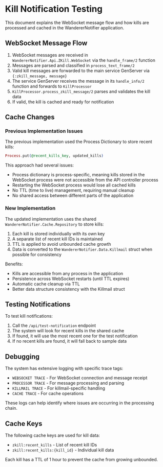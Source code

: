 # Kill Notification Testing

This document explains the WebSocket message flow and how kills are processed and cached in the WandererNotifier application.

## WebSocket Message Flow

1. WebSocket messages are received in `WandererNotifier.Api.ZKill.WebSocket` via the `handle_frame/2` function
2. Messages are parsed and classified in `process_text_frame/2` 
3. Valid kill messages are forwarded to the main service GenServer via `{:zkill_message, message}`
4. The service GenServer receives the message in its `handle_info/2` function and forwards to `KillProcessor`
5. `KillProcessor.process_zkill_message/2` parses and validates the kill data
6. If valid, the kill is cached and ready for notification

## Cache Changes

### Previous Implementation Issues

The previous implementation used the Process Dictionary to store recent kills:

```elixir
Process.put(@recent_kills_key, updated_kills)
```

This approach had several issues:
- Process dictionary is process-specific, meaning kills stored in the WebSocket process were not accessible from the API controller process
- Restarting the WebSocket process would lose all cached kills
- No TTL (time to live) management, requiring manual cleanup
- No shared access between different parts of the application

### New Implementation

The updated implementation uses the shared `WandererNotifier.Cache.Repository` to store kills:

1. Each kill is stored individually with its own key
2. A separate list of recent kill IDs is maintained
3. TTL is applied to avoid unbounded cache growth
4. Data is converted to the `WandererNotifier.Data.Killmail` struct when possible for consistency

Benefits:
- Kills are accessible from any process in the application
- Persistence across WebSocket restarts (until TTL expires)
- Automatic cache cleanup via TTL
- Better data structure consistency with the Killmail struct

## Testing Notifications

To test kill notifications:

1. Call the `/api/test-notification` endpoint
2. The system will look for recent kills in the shared cache
3. If found, it will use the most recent one for the test notification
4. If no recent kills are found, it will fall back to sample data

## Debugging

The system has extensive logging with specific trace tags:
- `WEBSOCKET TRACE` - For WebSocket connection and message receipt
- `PROCESSOR TRACE` - For message processing and parsing
- `KILLMAIL TRACE` - For killmail-specific handling
- `CACHE TRACE` - For cache operations

These logs can help identify where issues are occurring in the processing chain.

## Cache Keys

The following cache keys are used for kill data:

- `zkill:recent_kills` - List of recent kill IDs
- `zkill:recent_kills:{kill_id}` - Individual kill data

Each kill has a TTL of 1 hour to prevent the cache from growing unbounded.